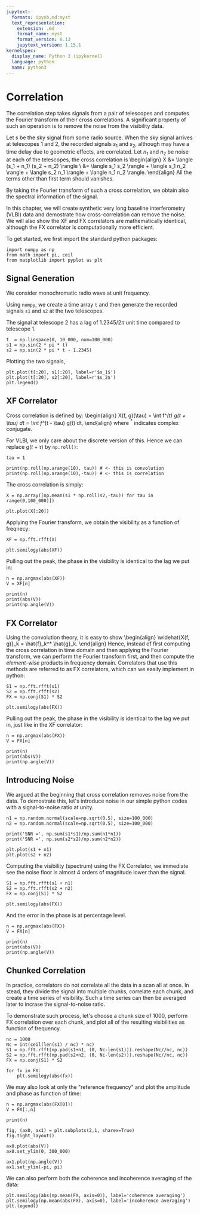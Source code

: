```yaml
---
jupytext:
  formats: ipynb,md:myst
  text_representation:
    extension: .md
    format_name: myst
    format_version: 0.13
    jupytext_version: 1.15.1
kernelspec:
  display_name: Python 3 (ipykernel)
  language: python
  name: python3
---
```


# Correlation

The correlation step takes signals from a pair of telescopes and
computes the Fourier transform of their cross correlations.
A significant property of such an operation is to remove the noise
from the visibility data.

Let $s$ be the sky signal from some radio source.
When the sky signal arrives at telescopes 1 and 2, the recorded
signals $s_1$ and $s_2$, although may have a time delay due to
geometric effects, are correlated.
Let $n_1$ and $n_2$ be noise at each of the telescopes, the cross
correlation is
\begin{align}
  X &= \langle (s_1 + n_1) (s_2 + n_2) \rangle \\
    &= \langle s_1 s_2 \rangle
     + \langle s_1 n_2 \rangle
     + \langle s_2 n_1 \rangle
     + \langle n_1 n_2 \rangle.
\end{align}
All the terms other than first term should vanishes.

By taking the Fourier transform of such a cross correlation, we obtain
also the spectral information of the signal.

In this chapter, we will create synthetic very long baseline
interferometry (VLBI) data and demostrate how cross-correlation can
remove the noise.
We will also show the XF and FX correlators are mathematically
identical, although the FX correlator is computationally more
efficient.

To get started, we first import the standard python packages:

```{code-cell} ipython3
import numpy as np
from math import pi, ceil
from matplotlib import pyplot as plt
```

## Signal Generation

We consider monochromatic radio wave at unit frequency.

Using `numpy`, we create a time array `t` and then generate the
recorded signals `s1` and `s2` at the two telescopes.

The signal at telescope 2 has a lag of $1.2345/2\pi$ unit time
compared to telescope 1.

```{code-cell} ipython3
t  = np.linspace(0, 10_000, num=100_000)
s1 = np.sin(2 * pi * t)
s2 = np.sin(2 * pi * t - 1.2345)
```

Plotting the two signals,

```{code-cell} ipython3
plt.plot(t[:20], s1[:20], label=r'$s_1$')
plt.plot(t[:20], s2[:20], label=r'$s_2$')
plt.legend()
```

## XF Correlator

Cross correlation is defined by:
\begin{align}
  X(f, g)(\tau) = \int f^*(t) g(t + \tau) dt = \int f^*(t - \tau) g(t) dt,
\end{align}
where $^*$ indicates complex conjugate.

For VLBI, we only care about the discrete version of this.
Hence we can replace $g(t + \tau)$ by `np.roll()`:

```{code-cell} ipython3
tau = 1

print(np.roll(np.arange(10), tau)) # <- this is convolution
print(np.roll(np.arange(10),-tau)) # <- this is correlation
```

The cross correlation is simply:

```{code-cell} ipython3
X = np.array([np.mean(s1 * np.roll(s2,-tau)) for tau in range(0,100_000)])

plt.plot(X[:20])
```

Applying the Fourier transform, we obtain the visibility as a function
of freqnecy:

```{code-cell} ipython3
XF = np.fft.rfft(X)

plt.semilogy(abs(XF))
```

Pulling out the peak, the phase in the visibility is identical to the
lag we put in:

```{code-cell} ipython3
n = np.argmax(abs(XF))
V = XF[n]

print(n)
print(abs(V))
print(np.angle(V))
```

## FX Correlator

Using the convolution theory, it is easy to show
\begin{align}
  \widehat{X(f, g)}_k = \hat{f}_k^* \hat{g}_k.
\end{align}
Hence, instead of first computing the cross correlation in time domain
and then applying the Fourier transform, we can perform the Fourier
transform first, and then compute the *element-wise* products in
frequency domain.
Correlators that use this methods are referred to as FX correlators,
which can we easily implement in python:

```{code-cell} ipython3
S1 = np.fft.rfft(s1)
S2 = np.fft.rfft(s2)
FX = np.conj(S1) * S2

plt.semilogy(abs(FX))
```

Pulling out the peak, the phase in the visibility is identical to the
lag we put in, just like in the XF correlator:

```{code-cell} ipython3
n = np.argmax(abs(FX))
V = FX[n]

print(n)
print(abs(V))
print(np.angle(V))
```

## Introducing Noise

We argued at the beginning that cross correlation removes noise from
the data.
To demostrate this, let's introduce noise in our simple python codes
with a signal-to-noise ratio at unity.

```{code-cell} ipython3
n1 = np.random.normal(scale=np.sqrt(0.5), size=100_000)
n2 = np.random.normal(scale=np.sqrt(0.5), size=100_000)

print('SNR =', np.sum(s1*s1)/np.sum(n1*n1))
print('SNR =', np.sum(s2*s2)/np.sum(n2*n2))

plt.plot(s1 + n1)
plt.plot(s2 + n2)
```

Computing the visibility (spectrum) using the FX Correlator, we
immediate see the noise floor is almost 4 orders of magnitude lower
than the signal.

```{code-cell} ipython3
S1 = np.fft.rfft(s1 + n1)
S2 = np.fft.rfft(s2 + n2)
FX = np.conj(S1) * S2

plt.semilogy(abs(FX))
```

And the error in the phase is at percentage level.

```{code-cell} ipython3
n = np.argmax(abs(FX))
V = FX[n]

print(n)
print(abs(V))
print(np.angle(V))
```

## Chunked Correlation

In practice, correlators do not correlate all the data in a scan all
at once.
In stead, they divide the signal into multiple chunks, correlate each
chunk, and create a time series of visibility.
Such a time series can then be averaged later to incrase the
signal-to-noise ratio.

To demonstrate such process, let's choose a chunk size of 1000,
perform FX correlation over each chunk, and plot all of the resulting
visibilities as function of frequency.

```{code-cell} ipython3
nc = 1000
Nc = int(ceil(len(s1) / nc) * nc)
S1 = np.fft.rfft(np.pad(s1+n1, (0, Nc-len(s1))).reshape(Nc//nc, nc))
S2 = np.fft.rfft(np.pad(s2+n2, (0, Nc-len(s2))).reshape(Nc//nc, nc))
FX = np.conj(S1) * S2

for fx in FX:
    plt.semilogy(abs(fx))
```

We may also look at only the "reference frequency" and plot the
amplitude and phase as function of time:

```{code-cell} ipython3
n = np.argmax(abs(FX[0]))
V = FX[:,n]

print(n)

fig, (ax0, ax1) = plt.subplots(2,1, sharex=True)
fig.tight_layout()

ax0.plot(abs(V))
ax0.set_ylim(0, 300_000)

ax1.plot(np.angle(V))
ax1.set_ylim(-pi, pi)
```

We can also perform both the coherence and incoherence averaging of
the data:

```{code-cell} ipython3
plt.semilogy(abs(np.mean(FX, axis=0)), label='coherence averaging')
plt.semilogy(np.mean(abs(FX), axis=0), label='incoherence averaging')
plt.legend()
```
